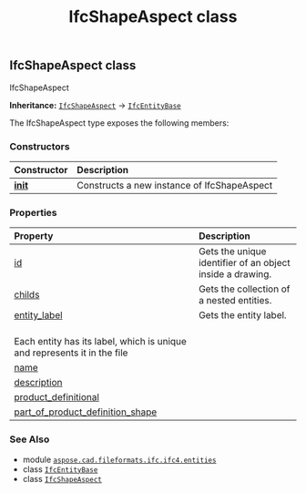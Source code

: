 ﻿---
title: IfcShapeAspect class
second_title: Aspose.CAD for Python via .NET API References
description: 
type: docs
weight: 5950
url: /python-net/aspose.cad.fileformats.ifc.ifc4.entities/ifcshapeaspect/
is_root: false
---

## IfcShapeAspect class

IfcShapeAspect



**Inheritance:** [`IfcShapeAspect`](/cad/python-net/aspose.cad.fileformats.ifc.ifc4.entities/ifcshapeaspect) → 
[`IfcEntityBase`](/cad/python-net/aspose.cad.fileformats.ifc/ifcentitybase)



The IfcShapeAspect type exposes the following members:

### Constructors
| Constructor | Description |
| :- | :- |
| [__init__](/cad/python-net/aspose.cad.fileformats.ifc.ifc4.entities/ifcshapeaspect/__init__/#) | Constructs a new instance of IfcShapeAspect |


### Properties
| Property | Description |
| :- | :- |
| [id](/cad/python-net/aspose.cad.fileformats.ifc.ifc4.entities/ifcshapeaspect/id) | Gets the unique identifier of an object inside a drawing. |
| [childs](/cad/python-net/aspose.cad.fileformats.ifc.ifc4.entities/ifcshapeaspect/childs) | Gets the collection of a nested entities. |
| [entity_label](/cad/python-net/aspose.cad.fileformats.ifc.ifc4.entities/ifcshapeaspect/entity_label) | Gets the entity label.<br/>Each entity has its label, which is unique and represents it in the file |
| [name](/cad/python-net/aspose.cad.fileformats.ifc.ifc4.entities/ifcshapeaspect/name) |  |
| [description](/cad/python-net/aspose.cad.fileformats.ifc.ifc4.entities/ifcshapeaspect/description) |  |
| [product_definitional](/cad/python-net/aspose.cad.fileformats.ifc.ifc4.entities/ifcshapeaspect/product_definitional) |  |
| [part_of_product_definition_shape](/cad/python-net/aspose.cad.fileformats.ifc.ifc4.entities/ifcshapeaspect/part_of_product_definition_shape) |  |



### See Also
* module [`aspose.cad.fileformats.ifc.ifc4.entities`](..)
* class [`IfcEntityBase`](/cad/python-net/aspose.cad.fileformats.ifc/ifcentitybase)
* class [`IfcShapeAspect`](/cad/python-net/aspose.cad.fileformats.ifc.ifc4.entities/ifcshapeaspect)
